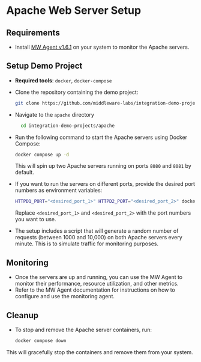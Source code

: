 # Apache Web Server Setup

## Requirements

- Install [MW Agent v1.6.1](https://app.middleware.io/installation#infrastructures/ubuntu) on your system to monitor the Apache servers.

## Setup Demo Project

- **Required tools**: `docker`, `docker-compose`

- Clone the repository containing the demo project:
  ```bash
  git clone https://github.com/middleware-labs/integration-demo-projects.git
  ```
- Navigate to the `apache` directory
  ```bash
    cd integration-demo-projects/apache
  ```
- Run the following command to start the Apache servers using Docker Compose:
  ```bash
  docker compose up -d
  ```
  This will spin up two Apache servers running on ports `8080` and `8081` by default.
- If you want to run the servers on different ports, provide the desired port numbers as environment variables:

  ```bash
  HTTPD1_PORT="<desired_port_1>" HTTPD2_PORT="<desired_port_2>" docker compose up -d
  ```

  Replace `<desired_port_1>` and `<desired_port_2>` with the port numbers you want to use.

- The setup includes a script that will generate a random number of requests (between 1000 and 10,000) on both Apache servers every minute. This is to simulate traffic for monitoring purposes.

## Monitoring

- Once the servers are up and running, you can use the MW Agent to monitor their performance, resource utilization, and other metrics.
- Refer to the MW Agent documentation for instructions on how to configure and use the monitoring agent.

## Cleanup

- To stop and remove the Apache server containers, run:
  ```bash
  docker compose down
  ```

This will gracefully stop the containers and remove them from your system.
